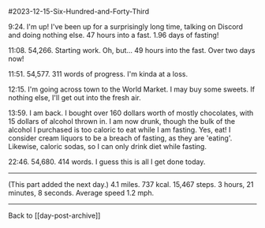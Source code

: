 #2023-12-15-Six-Hundred-and-Forty-Third

9:24.  I'm up!  I've been up for a surprisingly long time, talking on Discord and doing nothing else.  47 hours into a fast.  1.96 days of fasting!

11:08.  54,266.  Starting work.  Oh, but...  49 hours into the fast.  Over two days now!

11:51.  54,577.  311 words of progress.  I'm kinda at a loss.

12:15.  I'm going across town to the World Market.  I may buy some sweets.  If nothing else, I'll get out into the fresh air.

13:59.  I am back.  I bought over 160 dollars worth of mostly chocolates, with 15 dollars of alcohol thrown in.  I am now drunk, though the bulk of the alcohol I purchased is too caloric to eat while I am fasting.  Yes, eat!  I consider cream liquors to be a breach of fasting, as they are 'eating'.  Likewise, caloric sodas, so I can only drink diet while fasting.

22:46.  54,680.  414 words.  I guess this is all I get done today.

---
(This part added the next day.)  4.1 miles.  737 kcal.  15,467 steps.  3 hours, 21 minutes, 8 seconds.  Average speed 1.2 mph.

---
Back to [[day-post-archive]]
